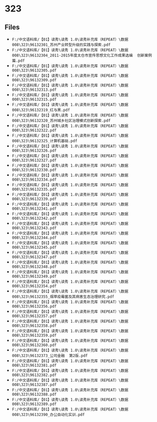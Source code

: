 # 323

## Files

- `F:/中文语料库/【01】读秀\读秀 1.0\读秀补充库（REPEAT）\数据008\323\96132301_苏州产业转型升级的实践与探索.pdf`
- `F:/中文语料库/【01】读秀\读秀 1.0\读秀补充库（REPEAT）\数据008\323\96132304_2011-2015年度太仓市宣传思想文化工作成果选编  创新案例篇.pdf`
- `F:/中文语料库/【01】读秀\读秀 1.0\读秀补充库（REPEAT）\数据008\323\96132305.pdf`
- `F:/中文语料库/【01】读秀\读秀 1.0\读秀补充库（REPEAT）\数据008\323\96132309.pdf`
- `F:/中文语料库/【01】读秀\读秀 1.0\读秀补充库（REPEAT）\数据008\323\96132313.pdf`
- `F:/中文语料库/【01】读秀\读秀 1.0\读秀补充库（REPEAT）\数据008\323\96132315.pdf`
- `F:/中文语料库/【01】读秀\读秀 1.0\读秀补充库（REPEAT）\数据008\323\96132319_红与黑.pdf`
- `F:/中文语料库/【01】读秀\读秀 1.0\读秀补充库（REPEAT）\数据008\323\96132320_苏州城乡社区治理模式创新探索.pdf`
- `F:/中文语料库/【01】读秀\读秀 1.0\读秀补充库（REPEAT）\数据008\323\96132322.pdf`
- `F:/中文语料库/【01】读秀\读秀 1.0\读秀补充库（REPEAT）\数据008\323\96132325_计算机基础.pdf`
- `F:/中文语料库/【01】读秀\读秀 1.0\读秀补充库（REPEAT）\数据008\323\96132326.pdf`
- `F:/中文语料库/【01】读秀\读秀 1.0\读秀补充库（REPEAT）\数据008\323\96132327.pdf`
- `F:/中文语料库/【01】读秀\读秀 1.0\读秀补充库（REPEAT）\数据008\323\96132330.pdf`
- `F:/中文语料库/【01】读秀\读秀 1.0\读秀补充库（REPEAT）\数据008\323\96132334.pdf`
- `F:/中文语料库/【01】读秀\读秀 1.0\读秀补充库（REPEAT）\数据008\323\96132335.pdf`
- `F:/中文语料库/【01】读秀\读秀 1.0\读秀补充库（REPEAT）\数据008\323\96132339.pdf`
- `F:/中文语料库/【01】读秀\读秀 1.0\读秀补充库（REPEAT）\数据008\323\96132341.pdf`
- `F:/中文语料库/【01】读秀\读秀 1.0\读秀补充库（REPEAT）\数据008\323\96132342.pdf`
- `F:/中文语料库/【01】读秀\读秀 1.0\读秀补充库（REPEAT）\数据008\323\96132343.pdf`
- `F:/中文语料库/【01】读秀\读秀 1.0\读秀补充库（REPEAT）\数据008\323\96132344.pdf`
- `F:/中文语料库/【01】读秀\读秀 1.0\读秀补充库（REPEAT）\数据008\323\96132345.pdf`
- `F:/中文语料库/【01】读秀\读秀 1.0\读秀补充库（REPEAT）\数据008\323\96132347.pdf`
- `F:/中文语料库/【01】读秀\读秀 1.0\读秀补充库（REPEAT）\数据008\323\96132348.pdf`
- `F:/中文语料库/【01】读秀\读秀 1.0\读秀补充库（REPEAT）\数据008\323\96132349.pdf`
- `F:/中文语料库/【01】读秀\读秀 1.0\读秀补充库（REPEAT）\数据008\323\96132354.pdf`
- `F:/中文语料库/【01】读秀\读秀 1.0\读秀补充库（REPEAT）\数据008\323\96132355_烟草疫霉菌及其病害生态治理研究.pdf`
- `F:/中文语料库/【01】读秀\读秀 1.0\读秀补充库（REPEAT）\数据008\323\96132356.pdf`
- `F:/中文语料库/【01】读秀\读秀 1.0\读秀补充库（REPEAT）\数据008\323\96132357.pdf`
- `F:/中文语料库/【01】读秀\读秀 1.0\读秀补充库（REPEAT）\数据008\323\96132358.pdf`
- `F:/中文语料库/【01】读秀\读秀 1.0\读秀补充库（REPEAT）\数据008\323\96132359.pdf`
- `F:/中文语料库/【01】读秀\读秀 1.0\读秀补充库（REPEAT）\数据008\323\96132360.pdf`
- `F:/中文语料库/【01】读秀\读秀 1.0\读秀补充库（REPEAT）\数据008\323\96132373_公司金融  第2版.pdf`
- `F:/中文语料库/【01】读秀\读秀 1.0\读秀补充库（REPEAT）\数据008\323\96132381.pdf`
- `F:/中文语料库/【01】读秀\读秀 1.0\读秀补充库（REPEAT）\数据008\323\96132382.pdf`
- `F:/中文语料库/【01】读秀\读秀 1.0\读秀补充库（REPEAT）\数据008\323\96132387.pdf`
- `F:/中文语料库/【01】读秀\读秀 1.0\读秀补充库（REPEAT）\数据008\323\96132388.pdf`
- `F:/中文语料库/【01】读秀\读秀 1.0\读秀补充库（REPEAT）\数据008\323\96132389.pdf`
- `F:/中文语料库/【01】读秀\读秀 1.0\读秀补充库（REPEAT）\数据008\323\96132390_办公自动化实训.pdf`
